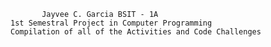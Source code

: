            Jayvee C. Garcia BSIT - 1A 
    1st Semestral Project in Computer Programming 
    Compilation of all of the Activities and Code Challenges

